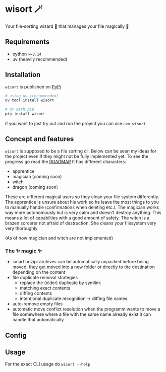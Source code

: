 # wisort :magic_wand:
Your file-sorting wizard :mage: that manages your file magically :crystal_ball:

## Requirements
- python `>=3.14`
- uv (heavily recommended)

## Installation
`wisort` is published on [PyPi](https://pypi.org/project/wisort/)
```bash
# using uv (recommended)
uv tool install wisort

# or with pip
pip install wisort
```
if you want to just try out and run the project you can use `uvx wisort`

## Concept and features
`wisort` is supposed to be a file sorting cli. Below can be seen my ideas for the project even if they might not be fully implemented yet. To see the progress go read the [ROADMAP](./ROADMAP.md)
It has different characters:
- apprentice
- magician (coming soon)
- witch
- dragon (coming soon)

These are different magical users so they clean your file system differently.
The apprentice is unsure about his work so he leave the most things to you to manually handle (confirmations when deleting etc.).
The magician works way more autonomously but is very calm and doesn't destroy anything. This means a lot of capabilties with a good amount of safety.
The witch is a brazen sorcerer not afraid of destruction. She cleans your filesystem very very thoroughly.

(As of now magician and witch are not implemented)

### The :sparkles: magic :sparkles:
* smart unzip:
archives can be automatically unpacked before being moved.
they get moved into a new folder or directly to the destination depending on the content 
* file duplicate removal strategies
    - replace the (older) duplicate by symlink
    - matching exact contents
    - diffing contents
    - intentional duplicate recognition -> diffing file names
* auto-remove empty files
* automatic move conflict resolution
when the programm wants to move a file somewhere where a file with the same name already exist it can handle that automatically


## Config

## Usage
For the exact CLI usage do `wisort --help`
